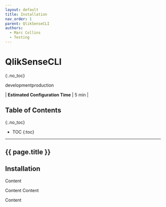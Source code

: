 ```yaml
---
layout: default
title: Installation
nav_order: 1
parent: QlikSenseCLI
authors:
  - Marc Collins
  - Testing
---
```


# QlikSenseCLI
{:.no_toc}

<span class="label dev">development</span><span class="label prod">production</span>

| <i class="far fa-clock fa-sm"></i> **Estimated Configuration Time**   | 5 min  |

## Table of Contents
{:.no_toc}

* TOC
{:toc}

-------------------------
## {{ page.title }}
## Installation



Content

<script src="https://github.com/QlikProfessionalServices/QlikNPrinting-CLI/blob/master/QlikNPrinting-CLI.psm1"></script>

Content
Content

<script src="https://github.com/QlikProfessionalServices/QlikSenseCLI/blob/main/ReadMe.md"></script>

Content

<script src="https://gist.github.com/Nillth/65d2a1081e4b1dd7c7133d451ca85775"></script>
